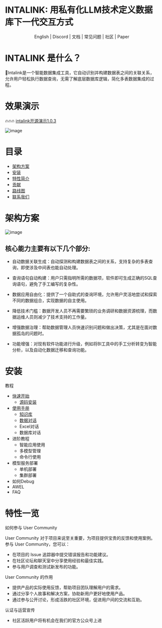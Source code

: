# INTALINK: 用私有化LLM技术定义数据库下一代交互方式


<div align="center">
  English | Discord | 文档 | 常见问题 | 社区 | Paper
</div>

# INTALINK 是什么？
🤖️Intalink是一个智能数据集成工具，它自动识别并构建数据表之间的关联关系，允许用户轻松执行数据查询，无需了解底层数据库逻辑，简化多表数据集成的过程。

# 效果演示
🔥🔥🔥 [intalink开源演示1.0.3](http://39.106.28.179/intalink/login?redirect=/index)

![image](https://github.com/yt-data/INTALINK/assets/162880729/f76d6a0e-2eb1-4dc9-9a6d-dff01ab9446d)


# 目录

- [架构方案](#架构方案)
- [安装](#安装)
- [特性简介](#特性一览)
- [贡献](#贡献)
- [路线图](#路线图)
- [联系我们](#联系我们)


# 架构方案

![image](https://github.com/yt-data/INTALINK/assets/162880729/efe18b27-5f78-475c-afe0-7c37cbf5f3d6)

## 核心能力主要有以下几个部分:
- 自动数据关联生成：自动探测和构建数据表之间的关系，支持复杂的多表查询，即使涉及中间表也能自动处理。

- 查询语句自动构建：用户只需指明所需的数据项，软件即可生成正确的SQL查询语句，避免了手工编写的复杂性。

- 数据应用自由化：提供了一个自助式的查询环境，允许用户灵活地尝试和探索不同的数据组合，实现数据的自主使用。

- 降低技术门槛：数据开发人员不再需要繁琐的业务调研和数据资源梳理，而数据运维人员则减少了技术支持的工作量。

- 增强数据治理：帮助数据管理人员快速识别问题和做出决策，尤其是在面对数据孤岛的问题时。

- 功能增强：对现有软件功能进行升级，例如将BI工具中的手工分析转变为智能分析，以及自动化数据迁移和查询功能。





# 安装

教程
- [快速开始](#测试套装)
  - [源码安装](#测试套装)
- [使用手册](#测试套装)
  - [知识库](#测试套装)
  - [数据对话](#测试套装)
  - Excel对话
  - 数据库对话
- 进阶教程
  - 智能应用使用
  - 多模型管理
  - 命令行使用
- 模型服务部署
  - 单机部署
  - 集群部署
- 如何Debug
- AWEL
- FAQ




# 特性一览

如何参与 User Community

User Community 对于项目来说至关重要，为项目提供宝贵的反馈和使用案例。参与 User Community，您可以：

- 在项目的 Issue 追踪器中提交错误报告和功能建议。
- 在社区论坛和聊天室中分享使用经验和最佳实践。
- 参与用户调查和测试新发布的功能。

 User Community 的作用
 
- 提供产品的实际使用反馈，帮助项目团队理解用户的需求。
- 通过分享个人故事和解决方案，协助新用户更好地使用产品。
- 通过参与公开讨论，形成活跌的社区环境，促进用户间的交流和互助。

认证与运营宣传

- 社区活跃用户将有机会在我们的官方公众号上进
